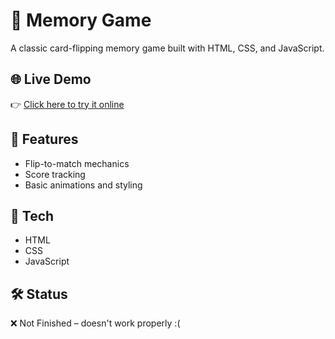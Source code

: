# 🧠 Memory Game

A classic card-flipping memory game built with HTML, CSS, and JavaScript.

## 🌐 Live Demo  
👉 [Click here to try it online](https://walczxak.github.io/memory-game/)

## 🚀 Features
- Flip-to-match mechanics
- Score tracking
- Basic animations and styling

## 📁 Tech
- HTML
- CSS
- JavaScript

## 🛠 Status
❌ Not Finished – doesn't work properly :(
